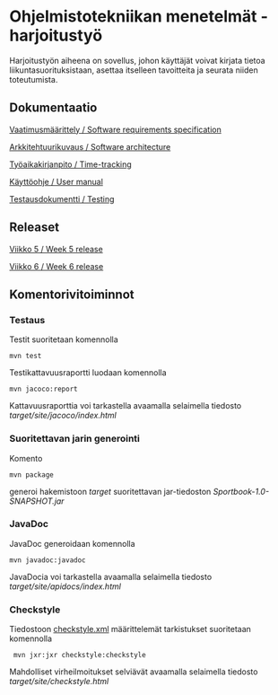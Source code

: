 # Ohjelmistotekniikan menetelmät -harjoitustyö

Harjoitustyön aiheena on sovellus, johon käyttäjät voivat kirjata tietoa liikuntasuorituksistaan, asettaa itselleen tavoitteita ja seurata niiden toteutumista.

## Dokumentaatio

[Vaatimusmäärittely / Software requirements specification](https://github.com/mshroom/otm-harjoitustyo/blob/master/dokumentointi/Software_requirements_specification.md)

[Arkkitehtuurikuvaus / Software architecture](https://github.com/mshroom/otm-harjoitustyo/blob/master/dokumentointi/architecture.md)

[Työaikakirjanpito / Time-tracking](https://github.com/mshroom/otm-harjoitustyo/blob/master/dokumentointi/time-tracking.md)

[Käyttöohje / User manual](https://github.com/mshroom/otm-harjoitustyo/blob/master/dokumentointi/User_guide.md)

[Testausdokumentti / Testing](https://github.com/mshroom/otm-harjoitustyo/blob/master/dokumentointi/testing.md)

## Releaset

[Viikko 5 / Week 5 release](https://github.com/mshroom/otm-harjoitustyo/releases/tag/week5)

[Viikko 6 / Week 6 release](https://github.com/mshroom/otm-harjoitustyo/releases/tag/week6)

## Komentorivitoiminnot

### Testaus

Testit suoritetaan komennolla

```
mvn test
```

Testikattavuusraportti luodaan komennolla

```
mvn jacoco:report
```

Kattavuusraporttia voi tarkastella avaamalla selaimella tiedosto _target/site/jacoco/index.html_

### Suoritettavan jarin generointi

Komento

```
mvn package
```

generoi hakemistoon _target_ suoritettavan jar-tiedoston _Sportbook-1.0-SNAPSHOT.jar_

### JavaDoc

JavaDoc generoidaan komennolla

```
mvn javadoc:javadoc
```

JavaDocia voi tarkastella avaamalla selaimella tiedosto _target/site/apidocs/index.html_


### Checkstyle

Tiedostoon [checkstyle.xml](https://github.com/mshroom/otm-harjoitustyo/blob/master/Sportbook/checkstyle.xml) määrittelemät tarkistukset suoritetaan komennolla

```
 mvn jxr:jxr checkstyle:checkstyle
```

Mahdolliset virheilmoitukset selviävät avaamalla selaimella tiedosto _target/site/checkstyle.html_
